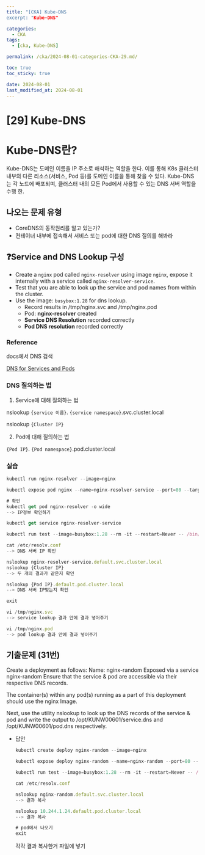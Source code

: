 ```yaml
---
title: "[CKA] Kube-DNS
excerpt: "Kube-DNS"

categories:
  - CKA
tags:
  - [cka, Kube-DNS]

permalink: /cka/2024-08-01-categories-CKA-29.md/

toc: true
toc_sticky: true

date: 2024-08-01
last_modified_at: 2024-08-01
---
```


# [29] Kube-DNS

# Kube-DNS란?

Kube-DNS는 도메인 이름을 IP 주소로 해석하는 역할을 한다. 이를 통해 K8s 클러스터 내부의 다른 리소스(서비스, Pod 등)를 도메인 이름을 통해 찾을 수 있다. Kube-DNS는 각 노드에 배포되며, 클러스터 내의 모든 Pod에서 사용할 수 있는 DNS 서버 역할을 수행 한.

## 나오는 문제 유형

- CoreDNS의 동작원리를 알고 있는가?
- 컨테이너 내부에 접속해서 서비스 또는 pod에 대한 DNS 질의를 해봐라

## ❓Service and DNS Lookup 구성

- Create a `nginx` pod called `nginx-resolver` using image `nginx`, expose it internally with a service called `nginx-resolver-service`.
- Test that you are able to look up the service and pod names from within the cluster.
- Use the image: `busybox:1.28` for dns lookup. 
    - Record results in /tmp/nginx.svc and /tmp/nginx.pod
    - Pod: **nginx-resolver** created
    - **Service DNS Resolution** recorded correctly
    - **Pod DNS resolution** recorded correctly

### Reference

docs에서 DNS 검색

[DNS for Services and Pods](https://kubernetes.io/docs/concepts/services-networking/dns-pod-service/)

### DNS 질의하는 법

1. Service에 대해 질의하는 법

nslookup `{service 이름}`. `{service namespace}`.svc.cluster.local

nslookup `{Cluster IP}`

2. Pod에 대해 질의하는 법

`{Pod IP}`. `{Pod namespace}`.pod.cluster.local

### 실습

```jsx
kubectl run nginx-resolver --image=nginx 

kubectl expose pod nginx --name=nginx-resolver-service --port=80 --target-port=80

# 확인
kubectl get pod nginx-resolver -o wide
--> IP정보 확인하기

kubectl get service nginx-resolver-service

kubectl run test --image=busybox:1.28 --rm -it --restart=Never -- /bin/sh 

cat /etc/resolv.conf
--> DNS 서버 IP 확인

nslookup nginx-resolver-service.default.svc.cluster.local
nslookup {Cluster IP}
--> 두 개의 결과가 같은지 확인

nslookup {Pod IP}.default.pod.cluster.local
--> DNS 서버 IP맞는지 확인

exit

vi /tmp/nginx.svc
--> service lookup 결과 안에 결과 넣어주기

vi /tmp/nginx.pod
--> pod lookup 결과 안에 결과 넣어주기

```

## 기출문제 (31번)

Create a deployment as follows: Name: nginx-random Exposed via a service nginx-random Ensure that the service &amp; pod are accessible via their respective DNS records.

The container(s) within any pod(s) running as a part of this deployment should use the nginx Image.

Next, use the utility nslookup to look up the DNS records of the service &amp; pod and write the output to /opt/KUNW00601/service.dns and /opt/KUNW00601/pod.dns respectively.

- 답안
    
    ```jsx
    kubectl create deploy nginx-random --image=nginx
    
    ```
    
    ```jsx
    kubectl expose deploy nginx-random --name=nginx-random --port=80 --target-port=80
    
    ```
    
    ```jsx
    kubectl run test --image=busybox:1.28 --rm -it --restart=Never -- /bin/sh
    
    ```
    
    ```jsx
    cat /etc/resolv.conf
    
    nslookup nginx-random.default.svc.cluster.local
    --> 결과 복사
    
    nslookup 10.244.1.24.default.pod.cluster.local
    --> 결과 복사
    
    # pod에서 나오기
    exit
    
    ```
    
    각각 결과 복사한거 파일에 넣기
